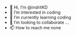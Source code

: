 - 👋 Hi, I’m @indritKD
- 👀 I’m interested in coding
- 🌱 I’m currently learning coding
- 💞️ I’m looking to collaborate ...
- 📫 How to reach me none

<!---
indritKD/indritKD is a ✨ special ✨ repository because its `README.md` (this file) appears on your GitHub profile.
You can click the Preview link to take a look at your changes.
--->
